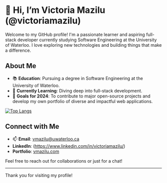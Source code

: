 # 👋 Hi, I’m Victoria Mazilu (@victoriamazilu)

Welcome to my GitHub profile! I'm a passionate learner and aspiring full-stack developer currently studying Software Engineering at the University of Waterloo. I love exploring new technologies and building things that make a difference.

## About Me

- 📚 **Education**: Pursuing a degree in Software Engineering at the University of Waterloo.
- 🌱 **Currently Learning**: Diving deep into full-stack development.
- 🎯 **Goals for 2024**: To contribute to major open-source projects and develop my own portfolio of diverse and impactful web applications.

[![Top Langs](https://github-readme-stats.vercel.app/api/top-langs/?username=victoriamazilu&layout=compact&theme=vision-friendly-dark)](https://github.com/anuraghazra/github-readme-stats)

## Connect with Me

- 📫 **Email**: vmazilu@uwaterloo.ca
- **LinkedIn**: (https://www.linkedin.com/in/victoriamazilu/)
- **Portfolio**: [vmazilu.com](https://vmazilu.com/)

Feel free to reach out for collaborations or just for a chat!

---

Thank you for visiting my profile!
